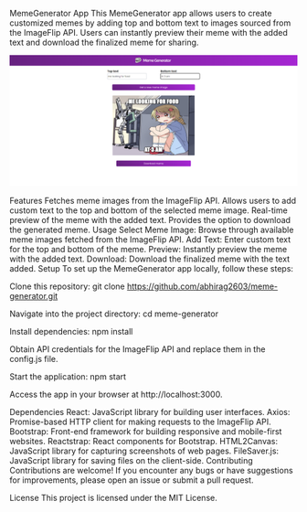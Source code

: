 MemeGenerator App
This MemeGenerator app allows users to create customized memes by adding top and bottom text to images sourced from the ImageFlip API. Users can instantly preview their meme with the added text and download the finalized meme for sharing.

![Screenshot 2](/memegenss.png)

Features
Fetches meme images from the ImageFlip API.
Allows users to add custom text to the top and bottom of the selected meme image.
Real-time preview of the meme with the added text.
Provides the option to download the generated meme.
Usage
Select Meme Image: Browse through available meme images fetched from the ImageFlip API.
Add Text: Enter custom text for the top and bottom of the meme.
Preview: Instantly preview the meme with the added text.
Download: Download the finalized meme with the text added.
Setup
To set up the MemeGenerator app locally, follow these steps:

Clone this repository:
git clone https://github.com/abhirag2603/meme-generator.git

Navigate into the project directory:
cd meme-generator

Install dependencies:
npm install

Obtain API credentials for the ImageFlip API and replace them in the config.js file.

Start the application:
npm start

Access the app in your browser at http://localhost:3000.

Dependencies
React: JavaScript library for building user interfaces.
Axios: Promise-based HTTP client for making requests to the ImageFlip API.
Bootstrap: Front-end framework for building responsive and mobile-first websites.
Reactstrap: React components for Bootstrap.
HTML2Canvas: JavaScript library for capturing screenshots of web pages.
FileSaver.js: JavaScript library for saving files on the client-side.
Contributing
Contributions are welcome! If you encounter any bugs or have suggestions for improvements, please open an issue or submit a pull request.

License
This project is licensed under the MIT License.
